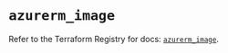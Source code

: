 # `azurerm_image`

Refer to the Terraform Registry for docs: [`azurerm_image`](https://registry.terraform.io/providers/hashicorp/azurerm/4.16.0/docs/resources/image).
